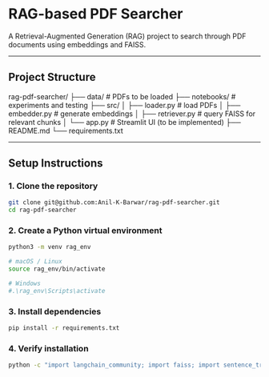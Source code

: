 # RAG-based PDF Searcher

A Retrieval-Augmented Generation (RAG) project to search through PDF documents using embeddings and FAISS.

---

## Project Structure

rag-pdf-searcher/
├── data/     # PDFs to be loaded
├── notebooks/ # experiments and testing
├── src/
│ ├── loader.py    # load PDFs
│ ├── embedder.py    # generate embeddings
│ ├── retriever.py    # query FAISS for relevant chunks
│ └── app.py         # Streamlit UI (to be implemented)
├── README.md
└── requirements.txt

---

## Setup Instructions

### 1. Clone the repository

```bash
git clone git@github.com:Anil-K-Barwar/rag-pdf-searcher.git
cd rag-pdf-searcher
```

### 2. Create a Python virtual environment
```bash
python3 -m venv rag_env

# macOS / Linux
source rag_env/bin/activate

# Windows
#.\rag_env\Scripts\activate
```

### 3. Install dependencies
```bash
pip install -r requirements.txt
```

### 4. Verify installation
```bash
python -c "import langchain_community; import faiss; import sentence_transformers; import pypdf; import streamlit; print('✅ All good!')"
```


